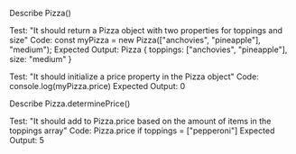 Describe Pizza()

Test: "It should return a Pizza object with two properties for toppings and size"
Code: const myPizza = new Pizza(["anchovies", "pineapple"], "medium");
Expected Output: Pizza { toppings: ["anchovies", "pineapple"], size: "medium" }

Test: "It should initialize a price property in the Pizza object"
Code: console.log(myPizza.price)
Expected Output: 0

Describe Pizza.determinePrice()

Test: "It should add to Pizza.price based on the amount of items in the toppings array"
Code: Pizza.price if toppings = \["pepperoni"\]
Expected Output: 5